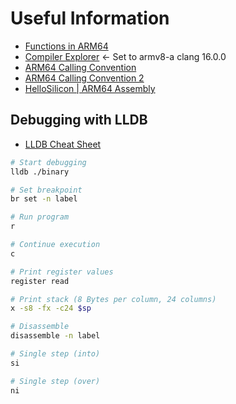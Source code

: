 # Useful Information

- [Functions in ARM64](https://diveintosystems.org/book/C9-ARM64/functions.html)
- [Compiler Explorer](https://godbolt.org/) <- Set to armv8-a clang 16.0.0
- [ARM64 Calling Convention](https://duetorun.com/blog/20230615/a64-pcs-demo/#stack_layout)
- [ARM64 Calling Convention 2](https://dede.dev/posts/ARM64-Calling-Convention-Cheat-Sheet/)
- [HelloSilicon | ARM64 Assembly](https://github.com/below/HelloSilicon)


## Debugging with LLDB

- [LLDB Cheat Sheet](https://firexfly.com/lldb-cheatsheet/)

```bash
# Start debugging
lldb ./binary

# Set breakpoint
br set -n label

# Run program
r

# Continue execution
c

# Print register values
register read

# Print stack (8 Bytes per column, 24 columns)
x -s8 -fx -c24 $sp

# Disassemble
disassemble -n label

# Single step (into)
si

# Single step (over)
ni
```
